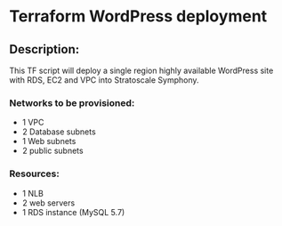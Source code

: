 # Terraform WordPress deployment
## Description:
This TF script will deploy a single region highly available WordPress site with RDS, EC2 and VPC into Stratoscale Symphony. 

### Networks to be provisioned:
- 1 VPC 
- 2 Database subnets 
- 1  Web subnets 
- 2  public subnets 

### Resources:
- 1 NLB
- 2 web servers 
- 1 RDS instance (MySQL 5.7)


